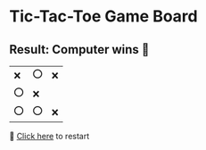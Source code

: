 # Tic-Tac-Toe Game Board
## Result: Computer wins 🤖
|   |   |   |
|---|---|---|
|❌ |⭕ |❌ |
|⭕ |❌ |  |
|⭕ |⭕ |❌ |

🔄 [Click here](EEEEEEEEE.md) to restart